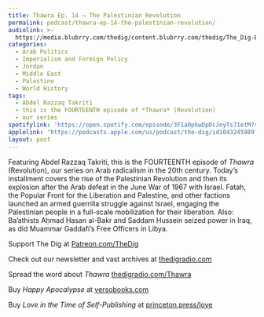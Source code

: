 ```yaml
---
title: Thawra Ep. 14 – The Palestinian Revolution
permalink: podcast/thawra-ep-14-the-palestinian-revolution/
audiolink: >-
  https://media.blubrry.com/thedig/content.blubrry.com/thedig/The_Dig-Ep_450-Takriti.mp3
categories:
  - Arab Politics
  - Imperialism and Foreign Policy
  - Jordan
  - Middle East
  - Palestine
  - World History
tags:
  - Abdel Razzaq Takriti
  - this is the FOURTEENTH episode of *Thawra* (Revolution)
  - our series
spotifylink: 'https://open.spotify.com/episode/3F1a0pkwDpDcJoyTs71etM?si=41ecf0591f7b4b74'
applelink: 'https://podcasts.apple.com/us/podcast/the-dig/id1043245989?i=1000661437446'
layout: post
---
```


Featuring Abdel Razzaq Takriti, this is the FOURTEENTH episode of *Thawra* (Revolution), our series on Arab radicalism in the 20th century. Today’s installment covers the rise of the Palestinian Revolution and then its explosion after the Arab defeat in the June War of 1967 with Israel. Fatah, the Popular Front for the Liberation and Palestine, and other factions launched an armed guerrilla struggle against Israel, engaging the Palestinian people in a full-scale mobilization for their liberation. Also: Ba’athists Aḥmad Ḥasan al-Bakr and Saddam Hussein seized power in Iraq, as did Muammar Gaddafi’s Free Officers in Libya.

Support The Dig at [Patreon.com/TheDig](http://patreon.com/TheDig)

Check out our newsletter and vast archives at [thedigradio.com](http://thedigradio.com)

Spread the word about *Thawra* [thedigradio.com/Thawra](http://thedigradio.com/Thawra)

Buy *Happy Apocalypse* at [versobooks.com](http://versobooks.com)

Buy *Love in the Time of Self-Publishing* at [princeton.press/love](http://princeton.press/love)

